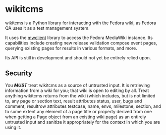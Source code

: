 # wikitcms

wikitcms is a Python library for interacting with the Fedora wiki, as
Fedora QA uses it as a test management system.

It uses the [mwclient](https://github.com/mwclient/mwclient) library
to access the Fedora MediaWiki instance. Its capabilities include
creating new release validation compose event pages, querying existing
pages for results in various formats, and more.

Its API is still in development and should not yet be entirely relied
upon.

## Security

You ***MUST*** treat wikitcms as a source of untrusted input. It is
retrieving information from a wiki for you; that wiki is open to
editing by all. Treat anything wikitcms returns from the wiki (which
includes, but is not limited to, any page or section text, result
attributes status, user, bugs and comment, resultrow attributes
testcase, name, envs, milestone, section, and to some extent any
element of a page title or property derived from one when getting
a Page object from an existing wiki page) as an entirely untrusted
input and sanitize it appropriately for the context in which you
are using it.
